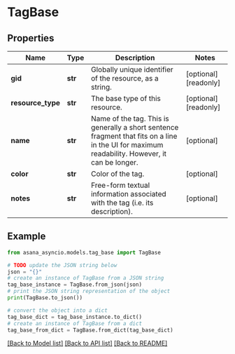 # TagBase


## Properties

Name | Type | Description | Notes
------------ | ------------- | ------------- | -------------
**gid** | **str** | Globally unique identifier of the resource, as a string. | [optional] [readonly] 
**resource_type** | **str** | The base type of this resource. | [optional] [readonly] 
**name** | **str** | Name of the tag. This is generally a short sentence fragment that fits on a line in the UI for maximum readability. However, it can be longer. | [optional] 
**color** | **str** | Color of the tag. | [optional] 
**notes** | **str** | Free-form textual information associated with the tag (i.e. its description). | [optional] 

## Example

```python
from asana_asyncio.models.tag_base import TagBase

# TODO update the JSON string below
json = "{}"
# create an instance of TagBase from a JSON string
tag_base_instance = TagBase.from_json(json)
# print the JSON string representation of the object
print(TagBase.to_json())

# convert the object into a dict
tag_base_dict = tag_base_instance.to_dict()
# create an instance of TagBase from a dict
tag_base_from_dict = TagBase.from_dict(tag_base_dict)
```
[[Back to Model list]](../README.md#documentation-for-models) [[Back to API list]](../README.md#documentation-for-api-endpoints) [[Back to README]](../README.md)


